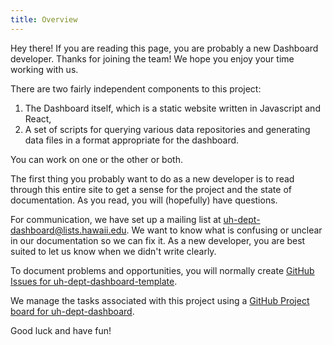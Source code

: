 ```yaml
---
title: Overview
---
```


Hey there!  If you are reading this page, you are probably a new Dashboard developer.  Thanks for joining the team!  We hope you enjoy your time working with us.

There are two fairly independent components to this project:

  1. The Dashboard itself, which is a static website written in Javascript and React,
  2. A set of scripts for querying various data repositories and generating data files in a format appropriate for the dashboard.

You can work on one or the other or both.

The first thing you probably want to do as a new developer is to read through this entire site to get a sense for the project and the state of documentation.  As you read, you will (hopefully) have questions.

For communication, we have set up a mailing list at [uh-dept-dashboard@lists.hawaii.edu](mailto:uh-dept-dashboard@lists.hawaii.edu).   We want to know what is confusing or unclear in our documentation so we can fix it. As a new developer, you are best suited to let us know when we didn't write clearly.

To document problems and opportunities, you will normally create [GitHub Issues for uh-dept-dashboard-template](https://github.com/uh-dept-dashboard/uh-dept-dashboard-template/issues).

We manage the tasks associated with this project using a [GitHub Project board for uh-dept-dashboard](https://github.com/orgs/uh-dept-dashboard/projects/1).

Good luck and have fun!